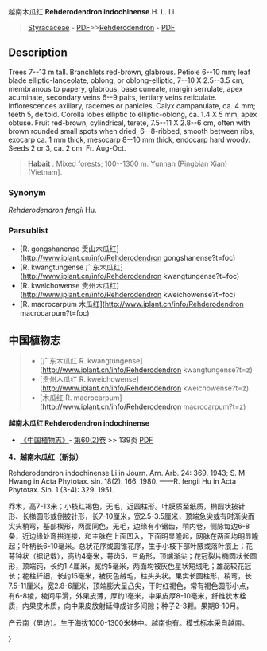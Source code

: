 越南木瓜红 **Rehderodendron indochinense** H. L. Li

> [Styracaceae](http://www.iplant.cn/info/Styracaceae?t=foc) - [PDF](http://www.iplant.cn/foc/pdf/Styracaceae.pdf)>>[Rehderodendron](http://www.iplant.cn/info/Rehderodendron?t=foc) - [PDF](http://www.iplant.cn/foc/pdf/Rehderodendron.pdf)

## Description

Trees 7--13 m tall. Branchlets red-brown, glabrous. Petiole 6--10 mm; leaf blade elliptic-lanceolate, oblong, or oblong-elliptic, 7--10 X 2.5--3.5 cm, membranous to papery, glabrous, base cuneate, margin serrulate, apex acuminate, secondary veins 6--9 pairs, tertiary veins reticulate. Inflorescences axillary, racemes or panicles. Calyx campanulate, ca. 4 mm; teeth 5, deltoid. Corolla lobes elliptic to elliptic-oblong, ca. 1.4 X 5 mm, apex obtuse. Fruit red-brown, cylindrical, terete, 7.5--11 X 2.8--6 cm, often with brown rounded small spots when dried, 6--8-ribbed, smooth between ribs, exocarp ca. 1 mm thick, mesocarp 8--10 mm thick, endocarp hard woody. Seeds 2 or 3, ca. 2 cm. Fr. Aug-Oct.


> **Habait** : 
> Mixed forests; 100--1300 m. Yunnan (Pingbian Xian) [Vietnam].

### Synonym
*Rehderodendron fengii* Hu.



### Parsublist

* [R.  gongshanense  贡山木瓜红](http://www.iplant.cn/info/Rehderodendron gongshanense?t=foc)
* [R.  kwangtungense  广东木瓜红](http://www.iplant.cn/info/Rehderodendron kwangtungense?t=foc)
* [R.  kweichowense  贵州木瓜红](http://www.iplant.cn/info/Rehderodendron kweichowense?t=foc)
* [R.  macrocarpum  木瓜红](http://www.iplant.cn/info/Rehderodendron macrocarpum?t=foc)

## 中国植物志

> * [广东木瓜红  R.  kwangtungense](http://www.iplant.cn/info/Rehderodendron kwangtungense?t=z)
> * [贵州木瓜红  R.  kweichowense](http://www.iplant.cn/info/Rehderodendron kweichowense?t=z)
> * [木瓜红  R.  macrocarpum](http://www.iplant.cn/info/Rehderodendron macrocarpum?t=z)


**越南木瓜红 Rehderodendron indochinense**

* [《中国植物志》](http://www.iplant.cn/frps)- [第60(2)卷](http://www.iplant.cn/frps/vol/60(2)) >> 139页 [PDF](http://www.iplant.cn/frps/pdf/60(2)/139.PDF)


**4．越南木瓜红（新拟）**

Rehderodendron indochinense Li in Journ. Arn. Arb. 24: 369. 1943; S. M. Hwang in Acta Phytotax. sin. 18(2): 166. 1980. ——R. fengii Hu in Acta Phytotax. Sin. 1 (3-4): 329. 1951.

乔木，高7-13米；小枝红褐色，无毛，近圆柱形。叶膜质至纸质，椭圆状披针形、长椭圆形或倒披针形，长7-10厘米，宽2.5-3.5厘米，顶端急尖或有时渐尖而尖头稍弯，基部楔形，两面同色，无毛，边缘有小锯齿，稍内卷，侧脉每边6-8条，近边缘处弯拱连接，和主脉在上面凹入，下面明显隆起，网脉在两面均明显隆起；叶柄长6-10毫米。总状花序或圆锥花序，生于小枝下部叶腋或落叶痕上；花萼钟状（据记载），高约4毫米，萼齿5，三角形，顶端渐尖；花冠裂片椭圆状长圆形，顶端钝，长约1.4厘米，宽约5毫米，两面均被灰色星状短绒毛；雄蕊较花冠长；花柱纤细，长约15毫米，被灰色绒毛，柱头头状。果实长圆柱形，稍弯，长7.5-11厘米，宽2.8-6厘米，顶端膨大呈凸尖，干时红褐色，常有褐色圆形小点，有6-8棱，棱间平滑，外果皮薄，厚约1毫米，中果皮厚8-10毫米，纤维状木栓质，内果皮木质，向中果皮放射延伸成许多间隙；种子2-3颗。果期8-10月。

产云南（屏边）。生于海拔1000-1300米林中。越南也有。模式标本采自越南。



}